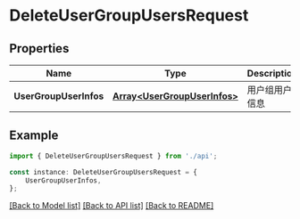# DeleteUserGroupUsersRequest


## Properties

Name | Type | Description | Notes
------------ | ------------- | ------------- | -------------
**UserGroupUserInfos** | [**Array&lt;UserGroupUserInfos&gt;**](UserGroupUserInfos.md) | 用户组用户信息 | [default to undefined]

## Example

```typescript
import { DeleteUserGroupUsersRequest } from './api';

const instance: DeleteUserGroupUsersRequest = {
    UserGroupUserInfos,
};
```

[[Back to Model list]](../README.md#documentation-for-models) [[Back to API list]](../README.md#documentation-for-api-endpoints) [[Back to README]](../README.md)
